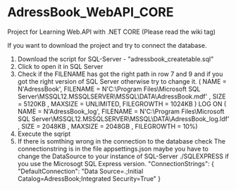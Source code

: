 # AdressBook_WebAPI_CORE
Project for Learning Web.API with .NET CORE  (Please read the wiki tag)

If you want to download the project and try to connect the database.

1. Download the script for SQL-Server - "adressbook_createtable.sql"
2. Click to open it in SQL Server
3. Check if the FILENAME has got the right path in row 7 and 9 and if you got the right version of SQL Server otherwise try to change it.
( NAME = N'AdressBook', FILENAME = N'C:\Program Files\Microsoft SQL Server\MSSQL12.MSSQLSERVER\MSSQL\DATA\AdressBook.mdf' , SIZE = 5120KB , MAXSIZE = UNLIMITED, FILEGROWTH = 1024KB )
 LOG ON 
( NAME = N'AdressBook_log', FILENAME = N'C:\Program Files\Microsoft SQL Server\MSSQL12.MSSQLSERVER\MSSQL\DATA\AdressBook_log.ldf' , SIZE = 2048KB , MAXSIZE = 2048GB , FILEGROWTH = 10%)
4. Execute the sqript
5. If there is somthing wrong in the connection to the database check
The connectionstring is in the file appsettings.json  maybe you have to change the DataSource to your instance of SQL-Server
./SQLEXPRESS if you use the Microsogt SQL Express version.
  "ConnectionStrings": {
    "DefaultConnection": "Data Source=.;Initial Catalog=AdressBook;Integrated Security=True"
  }
